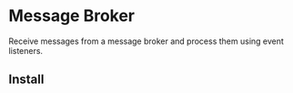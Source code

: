 # Message Broker

Receive messages from a message broker and process them using event listeners.

## Install